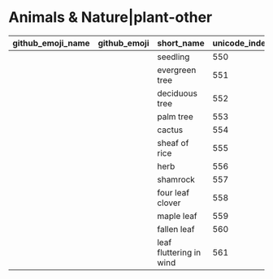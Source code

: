 # Animals & Nature|plant-other

|github_emoji_name|github_emoji|short_name|unicode_index|
|---|---|---|---|
|||seedling|550|
|||evergreen tree|551|
|||deciduous tree|552|
|||palm tree|553|
|||cactus|554|
|||sheaf of rice|555|
|||herb|556|
|||shamrock|557|
|||four leaf clover|558|
|||maple leaf|559|
|||fallen leaf|560|
|||leaf fluttering in wind|561|
